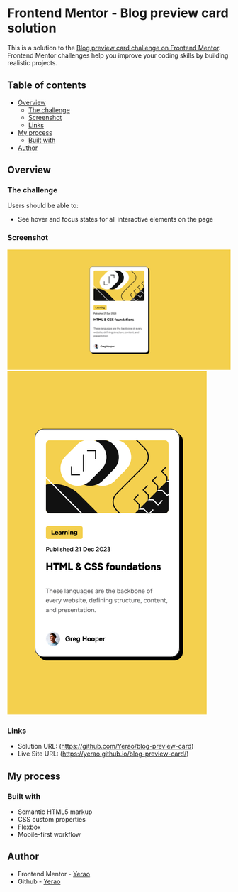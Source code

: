 # Frontend Mentor - Blog preview card solution

This is a solution to the [Blog preview card challenge on Frontend Mentor](https://www.frontendmentor.io/challenges/blog-preview-card-ckPaj01IcS). Frontend Mentor challenges help you improve your coding skills by building realistic projects.

## Table of contents

- [Overview](#overview)
  - [The challenge](#the-challenge)
  - [Screenshot](#screenshot)
  - [Links](#links)
- [My process](#my-process)
  - [Built with](#built-with)
- [Author](#author)

## Overview

### The challenge

Users should be able to:

- See hover and focus states for all interactive elements on the page

### Screenshot

![desktop version](./assets/images/Screenshot-desktop.png)
![mobile version](./assets/images/Screenshot-mobile.png)

### Links

- Solution URL: (https://github.com/Yerao/blog-preview-card)
- Live Site URL: (https://yerao.github.io/blog-preview-card/)

## My process

### Built with

- Semantic HTML5 markup
- CSS custom properties
- Flexbox
- Mobile-first workflow

## Author

- Frontend Mentor - [Yerao](https://www.frontendmentor.io/profile/Yerao)
- Github - [Yerao](https://github.com/Yerao)
